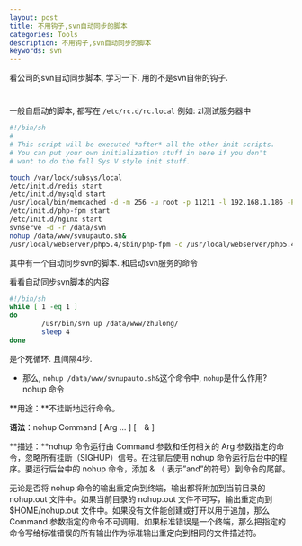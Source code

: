 ```yaml
---
layout: post
title: 不用钩子,svn自动同步的脚本
categories: Tools
description: 不用钩子,svn自动同步的脚本
keywords: svn
---
```


看公司的svn自动同步脚本, 学习一下. 用的不是svn自带的钩子.

# 
一般自启动的脚本, 都写在 `/etc/rc.d/rc.local`
例如: zl测试服务器中

```bash
#!/bin/sh
#
# This script will be executed *after* all the other init scripts.
# You can put your own initialization stuff in here if you don't
# want to do the full Sys V style init stuff.

touch /var/lock/subsys/local
/etc/init.d/redis start
/etc/init.d/mysqld start
/usr/local/bin/memcached -d -m 256 -u root -p 11211 -l 192.168.1.186 -P /tmp/memcached.pid
/etc/init.d/php-fpm start
/etc/init.d/nginx start
svnserve -d -r /data/svn
nohup /data/www/svnupauto.sh&
/usr/local/webserver/php5.4/sbin/php-fpm -c /usr/local/webserver/php5.4/etc/php.ini -y /usr/local/webserver/php5.4/etc/php-fpm.conf
```

其中有一个自动同步svn的脚本. 和启动svn服务的命令

看看自动同步svn脚本的内容

```bash
#!/bin/sh
while [ 1 -eq 1 ]
do
        /usr/bin/svn up /data/www/zhulong/
        sleep 4
done
```

是个死循环. 且间隔4秒. 

* 那么, `nohup /data/www/svnupauto.sh&`这个命令中, `nohup`是什么作用?
nohup 命令

**用途：**不挂断地运行命令。

**语法**：nohup Command [ Arg … ] [　& ]

**描述：**nohup 命令运行由 Command 参数和任何相关的 Arg 参数指定的命令，忽略所有挂断（SIGHUP）信号。在注销后使用 nohup 命令运行后台中的程序。要运行后台中的 nohup 命令，添加 & （ 表示”and”的符号）到命令的尾部。

无论是否将 nohup 命令的输出重定向到终端，输出都将附加到当前目录的 nohup.out 文件中。如果当前目录的 nohup.out 文件不可写，输出重定向到 $HOME/nohup.out 文件中。如果没有文件能创建或打开以用于追加，那么 Command 参数指定的命令不可调用。如果标准错误是一个终端，那么把指定的命令写给标准错误的所有输出作为标准输出重定向到相同的文件描述符。







